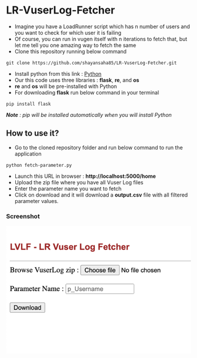 
# LR-VuserLog-Fetcher


- Imagine you have a LoadRunner script which has n number of users and you want to check for which user it is failing
- Of course, you can run in vugen itself with n iterations to fetch that, but let me tell you one amazing way to fetch the same
- Clone this repository running below command
```
git clone https://github.com/shayansaha85/LR-VuserLog-Fetcher.git
```
- Install python from this link : [Python](https://www.python.org/downloads/)
- Our this code uses three libraries : **flask**, **re**, and **os**
- **re** and **os** will be pre-installed with Python
- For downloading **flask** run below command in your terminal
```
pip install flask
```
_**Note** : pip will be installed automatically when you will install Python_

## How to use it?
- Go to the cloned repository folder and run below command to run the application
```
python fetch-parameter.py
```
- Launch this URL in browser : **http://localhost:5000/home**
- Upload the zip file where you have all Vuser Log files
- Enter the parameter name you want to fetch
- Click on download and it will download a **output.csv** file with all filtered parameter values.

### Screenshot
![app_ss](Readme-Static-Files/app_ss.png)